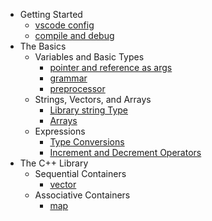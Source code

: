 - Getting Started
  - [vscode config](docs/vscode.md)
  - [compile and debug](docs/C++编译compile与调试debug.md)
- The Basics
  - Variables and Basic Types
    - [pointer and reference as args](docs/pointer_and_reference_as_args.md)
    - [grammar](docs/grammar.md)
    - [preprocessor](docs/preprocessor.md)
  - Strings, Vectors, and Arrays
    - [Library string Type](docs/字符和字符串.md)
    - [Arrays](docs/arrays.md)
  - Expressions
    - [Type Conversions](docs/type_conversions.md)
    - [Increment and Decrement Operators](docs/increment_and_decrement_operators.md)
- The C++ Library
  - Sequential Containers
    - [vector](docs/stl-vector.md)
  - Associative Containers
    - [map](docs/stl-map.md)